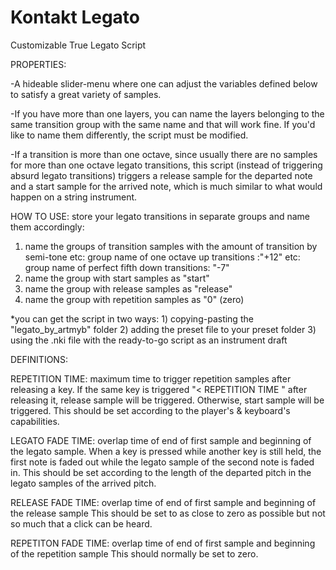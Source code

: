 # Kontakt Legato
Customizable True Legato Script

PROPERTIES:

-A hideable slider-menu where one can adjust the variables defined below to satisfy a great variety of samples.

-If you have more than one layers, you can name the layers belonging to the same transition group with the same name and that will work fine.
  If you'd like to name them differently, the script must be modified.
  
-If a transition is more than one octave, since usually there are no samples for more than one octave legato transitions, this script (instead of triggering absurd legato transitions) triggers a release sample for the departed note and a start sample for the arrived note,  which is much similar to what would happen on a string instrument.

HOW TO USE:
store your legato transitions in separate groups and name them accordingly:
1) name the groups of transition samples with the amount of transition by semi-tone
	etc: group name of one octave up transitions :"+12"
	etc: group name of perfect fifth down transitions: "-7"
2) name the group with start samples as "start"
3) name the group with release samples as "release"
4) name the group with repetition samples as "0" (zero)

*you can get the script in two ways:
	1) copying-pasting the "legato_by_artmyb" folder
	2) adding the preset file to your preset folder
	3) using the .nki file with the ready-to-go script as an instrument draft

DEFINITIONS:

REPETITION TIME: maximum time to trigger repetition samples after releasing a key.
  If the same key is triggered "< REPETITION TIME " after releasing it, release sample will be triggered. Otherwise, start sample will be triggered.
  This should be set according to the player's & keyboard's capabilities.
  
LEGATO FADE TIME: overlap time of end of first sample and beginning of the legato sample.
  When a key is pressed while another key is still held, the first note is faded out while the legato sample of the second note is faded in.
  This should be set according to the length of the departed pitch in the legato samples of the arrived pitch.
  
RELEASE FADE TIME: overlap time of end of first sample and beginning of the release sample
  This should be set to as close to zero as possible but not so much that a click can be heard.

REPETITON FADE TIME: overlap time of end of first sample and beginning of the repetition sample
  This should normally be set to zero.

